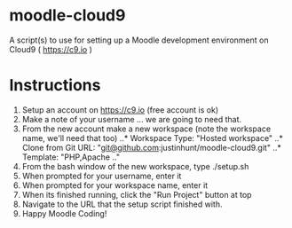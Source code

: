 # moodle-cloud9
A script(s) to use for setting up a Moodle development environment on Cloud9 ( https://c9.io ) 

Instructions
===
1. Setup an account on https://c9.io (free account is ok)
2. Make a note of your username ... we are going to need that.
3. From the new account make a new workspace (note the workspace name, we'll need that too)
..* Workspace Type: "Hosted workspace"
..* Clone from Git URL: "git@github.com:justinhunt/moodle-cloud9.git"
..* Template: "PHP,Apache .."
4. From the bash window of the new workspace, type ./setup.sh
5. When prompted for your username, enter it
6. When prompted for your workspace name, enter it
7. When its finished running, click the "Run Project" button at top
8. Navigate to the URL that the setup script finished with.
9. Happy Moodle Coding!